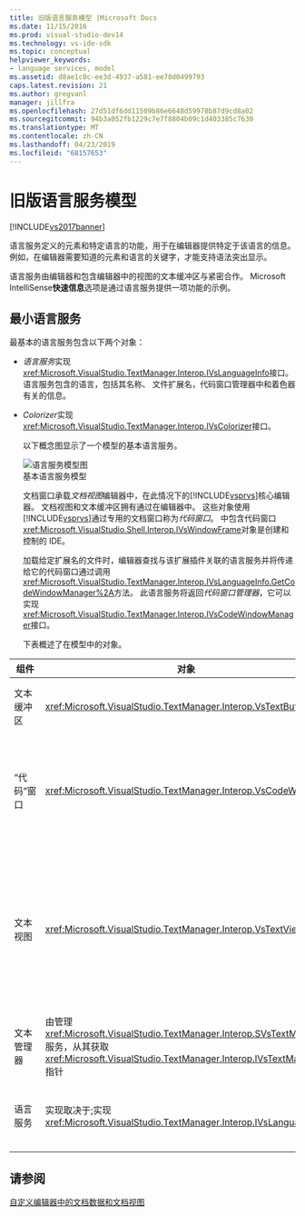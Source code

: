 ```yaml
---
title: 旧版语言服务模型 |Microsoft Docs
ms.date: 11/15/2016
ms.prod: visual-studio-dev14
ms.technology: vs-ide-sdk
ms.topic: conceptual
helpviewer_keywords:
- language services, model
ms.assetid: d8ae1c0c-ee3d-4937-a581-ee78d0499793
caps.latest.revision: 21
ms.author: gregvanl
manager: jillfra
ms.openlocfilehash: 27d51df6dd11509b86e6648d59978b87d9cd8a02
ms.sourcegitcommit: 94b3a052fb1229c7e7f8804b09c1d403385c7630
ms.translationtype: MT
ms.contentlocale: zh-CN
ms.lasthandoff: 04/23/2019
ms.locfileid: "68157653"
---
```

# <a name="model-of-a-legacy-language-service"></a>旧版语言服务模型
[!INCLUDE[vs2017banner](../../includes/vs2017banner.md)]

语言服务定义的元素和特定语言的功能，用于在编辑器提供特定于该语言的信息。 例如，在编辑器需要知道的元素和语言的关键字，才能支持语法突出显示。  
  
 语言服务由编辑器和包含编辑器中的视图的文本缓冲区与紧密合作。 Microsoft IntelliSense**快速信息**选项是通过语言服务提供一项功能的示例。  
  
## <a name="a-minimal-language-service"></a>最小语言服务  
 最基本的语言服务包含以下两个对象：  
  
- *语言服务*实现<xref:Microsoft.VisualStudio.TextManager.Interop.IVsLanguageInfo>接口。 语言服务包含的语言，包括其名称、 文件扩展名，代码窗口管理器中和着色器有关的信息。  
  
- *Colorizer*实现<xref:Microsoft.VisualStudio.TextManager.Interop.IVsColorizer>接口。  
  
  以下概念图显示了一个模型的基本语言服务。  
  
  ![语言服务模型图](../../extensibility/media/vslanguageservicemodel.gif "vsLanguageServiceModel")  
  基本语言服务模型  
  
  文档窗口承载*文档视图*编辑器中，在此情况下的[!INCLUDE[vsprvs](../../includes/vsprvs-md.md)]核心编辑器。 文档视图和文本缓冲区拥有通过在编辑器中。 这些对象使用[!INCLUDE[vsprvs](../../includes/vsprvs-md.md)]通过专用的文档窗口称为*代码窗口*。 中包含代码窗口<xref:Microsoft.VisualStudio.Shell.Interop.IVsWindowFrame>对象是创建和控制的 IDE。  
  
  加载给定扩展名的文件时，编辑器查找与该扩展插件关联的语言服务并将传递给它的代码窗口通过调用<xref:Microsoft.VisualStudio.TextManager.Interop.IVsLanguageInfo.GetCodeWindowManager%2A>方法。 此语言服务将返回*代码窗口管理器*，它可以实现<xref:Microsoft.VisualStudio.TextManager.Interop.IVsCodeWindowManager>接口。  
  
  下表概述了在模型中的对象。  
  
|组件|对象|函数|  
|---------------|------------|--------------|  
|文本缓冲区|<xref:Microsoft.VisualStudio.TextManager.Interop.VsTextBuffer>|Unicode 读取/写入文本流。 很可能要使用其他编码文本。|  
|“代码”窗口|<xref:Microsoft.VisualStudio.TextManager.Interop.VsCodeWindow>|包含一个或多个文本视图的文档窗口。 当[!INCLUDE[vsprvs](../../includes/vsprvs-md.md)]是在多文档界面 (MDI) 模式下，代码窗口是 MDI 子窗体。|  
|文本视图|<xref:Microsoft.VisualStudio.TextManager.Interop.VsTextView>|允许用户导航并通过使用键盘和鼠标来查看文本窗口。 文本视图作为一个编辑器，显示给用户。 您可以使用普通的编辑器窗口、 输出窗口和即时窗口中的文本视图。 此外，还可以配置代码窗口中的一个或多个文本视图。|  
|文本管理器|由管理<xref:Microsoft.VisualStudio.TextManager.Interop.SVsTextManager>服务，从其获取<xref:Microsoft.VisualStudio.TextManager.Interop.IVsTextManager>指针|维护由前面所述的所有组件共享的常见信息组件。|  
|语言服务|实现取决于;实现 <xref:Microsoft.VisualStudio.TextManager.Interop.IVsLanguageInfo>|为编辑器提供了特定于语言的信息，如语法突出显示、 语句完成和大括号匹配的对象。|  
  
## <a name="see-also"></a>请参阅  
 [自定义编辑器中的文档数据和文档视图](../../extensibility/document-data-and-document-view-in-custom-editors.md)
